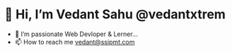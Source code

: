 # 👋 Hi, I’m Vedant Sahu @vedantxtrem
- 🌱 I’m passionate Web Devloper & Lerner...
- 📫 How to reach me vedant@ssipmt.com
<!--- 👀 I’m interested in ...
- 🌱 I’m currently learning ...
- 💞️ I’m looking to collaborate on ...
- 😄 Pronouns: ...
- ⚡ Fun fact: ...
---!>


<!---
vedantxtrem/vedantxtrem is a ✨ special ✨ repository because its `README.md` (this file) appears on your GitHub profile.
You can click the Preview link to take a look at your changes.
--->
